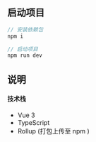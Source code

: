 ## 启动项目

```javascript
// 安装依赖包
npm i

// 启动项目
npm run dev
```

## 说明

#### 技术栈

- Vue 3
- TypeScript
- Rollup (打包上传至 npm )
